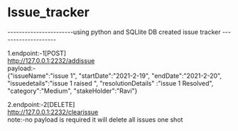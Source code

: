 # Issue_tracker
-----------------------using python and SQLlite DB created issue tracker --------------------

1.endpoint:-1[POST]<br>
http://127.0.0.1:2232/addissue<br>
payload:-<br>
{"issueName":"issue 1",
"startDate":"2021-2-19",
"endDate":"2021-2-20",
"issuedetails":"issue 1 raised ",
"resolutionDetails" :"issue 1 Resolved",
"category":"Medium",
"stakeHolder":"Ravi"}


2.endpoint:-2[DELETE]<br>
http://127.0.0.1:2232/clearissue<br>
note:-no payload is required it will delete all issues one shot 
